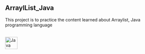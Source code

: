 ## ArraylList_Java
This project is to practice the content learned about Arraylist, Java programming language
<div style="display: inline_block"><br/>
<img align="center" alt="Java" <img src="https://cdn.jsdelivr.net/gh/devicons/devicon/icons/java/java-original.svg"" width="40" height"40" /><br/>
  </div>
